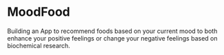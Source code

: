 # MoodFood
Building an App to recommend foods based on your current mood to both enhance your positive feelings or change your negative feelings based on biochemical research.
